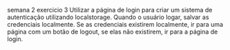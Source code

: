 semana 2 exercicio 3
Utilizar a página de login para criar um sistema de autenticação utilizando localstorage. Quando o usuário logar, salvar as credenciais localmente. Se as credenciais existirem localmente, ir para uma página com um botão de logout, se elas não existirem, ir para a página de login.
